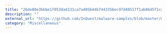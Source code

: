 ```yaml
---
title: "26de80e3bbbe1f053da4131ca7a405644b7443356ec97d48517f1ab86d5f1ca5.doc"
description: ""
external_url: "https://github.com/InQuest/malware-samples/blob/master/miscellaneous/26de80e3bbbe1f053da4131ca7a405644b7443356ec97d48517f1ab86d5f1ca5"
category: "Miscellaneous"
---
```

